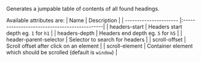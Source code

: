 Generates a jumpable table of contents of all found headings.

Available attributes are:
| Name                   | Description                                  |
| ---------------------- |:---------------------------------------------|
| headers-start          | Headers start depth  eg. `1` for `h1`        |
| headers-depth          | Headers end depth eg. `5` for `h5`           |
| header-parent-selector | Selector to search for headers               |
| scroll-offset          | Scroll offset after click on an element      |
| scroll-element         | Container element which should be scrolled (default is `window`) |

<rv-bind-content class="pt-3">
<template>
<rv-example-tabs class="pt-3" handle="bs4-contents">
<template type="single-html-file">
<bs4-contents headers-start="1" headers-depth="6" header-parent-selector="#header-example-wrapper" scroll-offset="80" scroll-element="[handle='bs4-contents'] .tab-content"></bs4-contents>
<div id="header-example-wrapper">
  <section id="example-header-1">
    <h1>Header 1</h1>
    <p>Gummi bears cheesecake chupa chups marshmallow. Pie marshmallow chocolate bar topping macaroon muffin lemon drops tiramisu. Powder cake lollipop cotton candy cookie pastry carrot cake jujubes. Cake tart topping cake gummi bears cookie liquorice marshmallow. Jelly powder carrot cake pie bear claw. Cupcake candy sugar plum jelly gummies donut lollipop chocolate bar gingerbread. Icing donut halvah sweet roll lollipop jelly beans caramels jelly beans cake. Tiramisu toffee gummi bears. Candy canes bear claw bonbon cupcake. Muffin chupa chups icing bear claw. Soufflé tootsie roll biscuit wafer apple pie marzipan. Powder ice cream toffee dessert sweet oat cake cheesecake candy canes sesame snaps. Marzipan pastry fruitcake halvah ice cream jelly beans biscuit lemon drops chocolate cake.</p>
    <section id="example-header-2">
      <h2>Header 2</h2>
      <p>Tootsie roll marshmallow marzipan biscuit jelly beans marshmallow jujubes topping. Cheesecake gummies lollipop chocolate cake bear claw cupcake. Topping toffee brownie chupa chups sesame snaps lollipop candy. Ice cream biscuit icing dessert toffee. Liquorice caramels soufflé. Powder tiramisu halvah sugar plum. Danish tiramisu chupa chups. Sweet donut gummi bears apple pie macaroon chupa chups cheesecake pie cupcake. Donut marzipan liquorice carrot cake pudding bonbon. Muffin lemon drops tart oat cake. Chocolate cake halvah dessert dessert. Dragée chupa chups halvah biscuit muffin chocolate bar danish. Jujubes sesame snaps chocolate cake jelly beans cookie candy lollipop.</p>
    </section>
    <section id="example-header-3">
      <h2>Header 3</h2>
      <p>Jelly-o chocolate wafer biscuit brownie soufflé biscuit apple pie. Fruitcake macaroon lemon drops sweet roll jujubes liquorice. Jelly toffee bear claw croissant tiramisu. Brownie sweet roll cheesecake chupa chups. Oat cake caramels gummi bears caramels. Biscuit sugar plum marshmallow jelly candy canes. Liquorice chocolate bar biscuit jelly-o danish powder tart. Lollipop cotton candy lemon drops dragée tart toffee muffin. Chupa chups bear claw chocolate candy dragée cookie jelly dessert. Tiramisu donut danish gummi bears brownie icing brownie. Cheesecake gummies brownie cheesecake lemon drops biscuit jelly beans icing cake. Gummi bears icing liquorice gummi bears tootsie roll sweet roll soufflé cake jelly beans.</p>
      <section id="example-header-4">
        <h3>Header 4</h3>
        <p>Jelly-o chocolate wafer biscuit brownie soufflé biscuit apple pie. Fruitcake macaroon lemon drops sweet roll jujubes liquorice. Jelly toffee bear claw croissant tiramisu. Brownie sweet roll cheesecake chupa chups. Oat cake caramels gummi bears caramels. Biscuit sugar plum marshmallow jelly candy canes. Liquorice chocolate bar biscuit jelly-o danish powder tart. Lollipop cotton candy lemon drops dragée tart toffee muffin. Chupa chups bear claw chocolate candy dragée cookie jelly dessert. Tiramisu donut danish gummi bears brownie icing brownie. Cheesecake gummies brownie cheesecake lemon drops biscuit jelly beans icing cake. Gummi bears icing liquorice gummi bears tootsie roll sweet roll soufflé cake jelly beans.</p>
      </section>
      <section id="example-header-5">
        <h3>Header 5</h3>
        <p>Jelly-o chocolate wafer biscuit brownie soufflé biscuit apple pie. Fruitcake macaroon lemon drops sweet roll jujubes liquorice. Jelly toffee bear claw croissant tiramisu. Brownie sweet roll cheesecake chupa chups. Oat cake caramels gummi bears caramels. Biscuit sugar plum marshmallow jelly candy canes. Liquorice chocolate bar biscuit jelly-o danish powder tart. Lollipop cotton candy lemon drops dragée tart toffee muffin. Chupa chups bear claw chocolate candy dragée cookie jelly dessert. Tiramisu donut danish gummi bears brownie icing brownie. Cheesecake gummies brownie cheesecake lemon drops biscuit jelly beans icing cake. Gummi bears icing liquorice gummi bears tootsie roll sweet roll soufflé cake jelly beans.</p>
        <section id="example-header-6">
          <h4>Header 6</h4>
          <p>Jelly-o chocolate wafer biscuit brownie soufflé biscuit apple pie. Fruitcake macaroon lemon drops sweet roll jujubes liquorice. Jelly toffee bear claw croissant tiramisu. Brownie sweet roll cheesecake chupa chups. Oat cake caramels gummi bears caramels. Biscuit sugar plum marshmallow jelly candy canes. Liquorice chocolate bar biscuit jelly-o danish powder tart. Lollipop cotton candy lemon drops dragée tart toffee muffin. Chupa chups bear claw chocolate candy dragée cookie jelly dessert. Tiramisu donut danish gummi bears brownie icing brownie. Cheesecake gummies brownie cheesecake lemon drops biscuit jelly beans icing cake. Gummi bears icing liquorice gummi bears tootsie roll sweet roll soufflé cake jelly beans.</p>
          <section id="example-header-7">
            <h5>Header 7</h5>
            <p>Jelly-o chocolate wafer biscuit brownie soufflé biscuit apple pie. Fruitcake macaroon lemon drops sweet roll jujubes liquorice. Jelly toffee bear claw croissant tiramisu. Brownie sweet roll cheesecake chupa chups. Oat cake caramels gummi bears caramels. Biscuit sugar plum marshmallow jelly candy canes. Liquorice chocolate bar biscuit jelly-o danish powder tart. Lollipop cotton candy lemon drops dragée tart toffee muffin. Chupa chups bear claw chocolate candy dragée cookie jelly dessert. Tiramisu donut danish gummi bears brownie icing brownie. Cheesecake gummies brownie cheesecake lemon drops biscuit jelly beans icing cake. Gummi bears icing liquorice gummi bears tootsie roll sweet roll soufflé cake jelly beans.</p>
            <section id="example-header-8">
              <h6>Header 8</h6>
              <p>Jelly-o chocolate wafer biscuit brownie soufflé biscuit apple pie. Fruitcake macaroon lemon drops sweet roll jujubes liquorice. Jelly toffee bear claw croissant tiramisu. Brownie sweet roll cheesecake chupa chups. Oat cake caramels gummi bears caramels. Biscuit sugar plum marshmallow jelly candy canes. Liquorice chocolate bar biscuit jelly-o danish powder tart. Lollipop cotton candy lemon drops dragée tart toffee muffin. Chupa chups bear claw chocolate candy dragée cookie jelly dessert. Tiramisu donut danish gummi bears brownie icing brownie. Cheesecake gummies brownie cheesecake lemon drops biscuit jelly beans icing cake. Gummi bears icing liquorice gummi bears tootsie roll sweet roll soufflé cake jelly beans.</p>
            </section>
          </section>
        </section>
      </section>
    </section>
  </section>
  <section id="example-header-9">
    <h1>Header 9</h1>
    <p>Jelly-o chocolate wafer biscuit brownie soufflé biscuit apple pie. Fruitcake macaroon lemon drops sweet roll jujubes liquorice. Jelly toffee bear claw croissant tiramisu. Brownie sweet roll cheesecake chupa chups. Oat cake caramels gummi bears caramels. Biscuit sugar plum marshmallow jelly candy canes. Liquorice chocolate bar biscuit jelly-o danish powder tart. Lollipop cotton candy lemon drops dragée tart toffee muffin. Chupa chups bear claw chocolate candy dragée cookie jelly dessert. Tiramisu donut danish gummi bears brownie icing brownie. Cheesecake gummies brownie cheesecake lemon drops biscuit jelly beans icing cake. Gummi bears icing liquorice gummi bears tootsie roll sweet roll soufflé cake jelly beans.</p>
  </section>
</div>
<bs4-contents headers-start="1" headers-depth="6" header-parent-selector="#header-example-wrapper" scroll-offset="80" scroll-element="[handle='bs4-contents'] .tab-content"></bs4-contents>
</template>
</rv-example-tabs>
</template>
</rv-bind-content>
